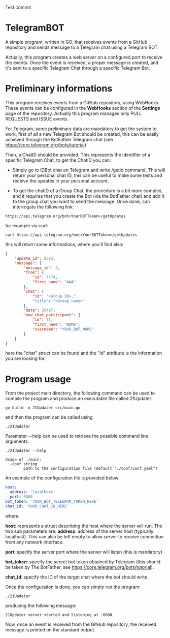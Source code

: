 Test commit


# TelegramBOT
A simple program, written in GO, that receives events from a GitHub repository and sends message to a Telegram chat using a Telegram BOT. 

Actually, this program creates a web server on a configured port to receive the events. Once the event is received, a proper message is created, and it's sent to a specific Telegram Chat through a specific Telegram Bot. 

# Preliminary informations
This program receives events from a GitHub repository, using WebHooks. These events can be configured in the **WebHooks** section of the **Settings** page of the repository. Actually this program manages only PULL REQUESTS and ISSUE events. 

For Telegram, some preliminary data are mandatory to get the system to work, first of all a new Telegram Bot should be created, this can be easily achieved through the BotFather Telegram chat (see https://core.telegram.org/bots/tutorial)

Then, a ChatID should be provided. This represents the identifier of a specific Telegram Chat, to get the ChatID you can: 

* Simply go to IDBot chat on Telegram and write /getid command. This will return your personal chat ID, this can be useful to make some tests and receive the updates in your personal account.

* To get the chatID of a Group Chat, the procedure is a bit more complex, and it requires that you create the Bot (via the BotFather chat) and add it to the group chat you want to send the message. Once done, can interrogate the following link:

```
https://api.telegram.org/bot<YourBOTToken>/getUpdates
```

for example via curl:

```shell
curl https://api.telegram.org/bot<YourBOTToken>/getUpdates
```

this will return some informations, where you'll find also:

```json
{
    "update_id": 8393,
    "message": {
        "message_id": 3,
        "from": {
            "id": 7474,
            "first_name": "AAA"
        },
        "chat": {
            "id": "<Group ID>,"
            "title": "<Group name>"
        },
        "date": 25497,
        "new_chat_participant": {
            "id": 71, 
            "first_name": "NAME",
            "username": "YOUR_BOT_NAME"
        }
    }
}
```

here the "chat" struct can be found and the "id" attribute is the information you are looking for.


# Program usage
From the project main directory, the following command can be used to compile the program and produce an executable file called 21Updater:

```shell
go build -o 21Updater src/main.go
```

and then the program can be called using: 

```shell
./21Updater
```

Parameter --help can be used to retrieve the possible command line arguments:

```shell
./21Updater --help

Usage of ./main:
  -conf string
    	path to the configuration file (default "./conf/conf.yaml")
```

An example of the configuration file is provided below:
```yaml
host:     
  address: 'localhost'
  port: 8080
bot_token: 'YOUR_BOT_TELEGRAM_TOKEN_HERE'
chat_id: 'YOUR_CHAT_ID_HERE'
```

where:

**host**: represents a struct describing the host where the server will run. The two sub parameters are:
  **address**: address of the server host (typically: localhost). This can also be left empty to allow server to receive connection from any network interface.

  **port**: specify the server port where the server will listen (this is mandatory)

**bot_token**: specify the secret bot token obtained by Telegram (this should be taken by The BotFather, see https://core.telegram.org/bots/tutorial).

**chat_id**: specify the ID of the target chat where the bot should write. 

Once the configuration is done, you can simply run the program:

```
./21Updater
```

producing the following message:

```
21Updater server started and listening at :8080
```

Now, once an event is received from the GitHub repository, the received message is printed on the standard output.






